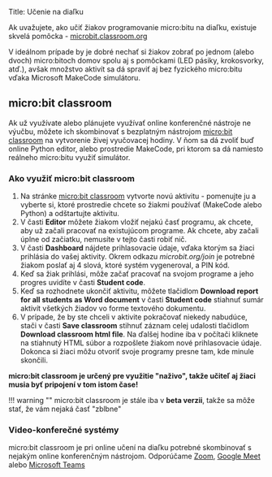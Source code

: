 Title:	Učenie na diaľku

Ak uvažujete, ako učiť žiakov programovanie micro:bitu na diaľku, existuje skvelá pomôcka - 
[microbit.classroom.org](https://classroom.microbit.org)

V ideálnom prípade by je dobré nechať si žiakov zobrať po jednom (alebo dvoch) micro:bitoch domov spolu aj
s pomôckami (LED pásiky, krokosvorky, atď.), avšak množstvo aktivít sa dá spraviť aj bez fyzického micro:bitu
vďaka Microsoft MakeCode simulátoru.

## micro:bit classroom

Ak už využívate alebo plánujete využívať online konferenčné nástroje ne výučbu, môžete ich skombinovať s bezplatným
nástrojom [micro:bit classroom](https://classroom.microbit.org) na vytvorenie živej vyučovacej hodiny. V ňom
sa dá zvoliť buď online Python editor, alebo prostredie MakeCode, pri ktorom sa dá namiesto reálneho micro:bitu
využiť simulátor.

### Ako využiť micro:bit classroom

1. Na stránke [micro:bit classroom](https://classroom.microbit.org) vytvorte novú aktivitu - pomenujte ju a vyberte si,
   ktoré prostredie chcete so žiakmi používať (MakeCode alebo Python) a odštartujte aktivitu.
2. V časti **Editor** môžete žiakom vložiť nejakú časť programu, ak chcete, aby už začali pracovať na existujúcom
   programe. Ak chcete, aby začali úplne od začiatku, nemusíte v tejto časti robiť nič.
3. V časti **Dashboard** nájdete prihlasovacie údaje, vďaka ktorým sa žiaci prihlásia do vašej aktivity. Okrem odkazu
   *microbit.org/join* je potrebné žiakom poslať aj 4 slová, ktoré systém vygeneroval, a PIN kód.
4. Keď sa žiak prihlási, môže začať pracovať na svojom programe a jeho progres uvidíte v časti **Student code**.
5. Keď sa rozhodnete ukončiť aktivitu, môžete tlačidlom **Download report for all students as Word document** v časti
   **Student code** stiahnuť sumár aktivít všetkých žiadov vo forme textového dokumentu.
6. V prípade, že by ste chceli v aktivite pokračovať niekedy nabudúce, stači v časti **Save classroom**
   stihnuť záznam celej udalosti tlačidlom **Download classroom html file**. Na ďalšej hodine iba v počítači kliknete
   na stiahnutý HTML súbor a rozpošlete žiakom nové prihlasovacie údaje. Dokonca si žiaci môžu otvoriť svoje programy
   presne tam, kde minule skončili.
   
**micro:bit classroom je určený pre využitie "naživo", takže učiteľ aj žiaci musia byť pripojení v tom istom čase!**
   
!!! warning ""
    micro:bit classroom je stále iba v **beta verzii**, takže sa môže stať, že vám nejaká časť "zblbne"
    
### Video-konferečné systémy

micro:bit classroom je pri online učení na diaľku potrebné skombinovať s nejakým online konferenčným nástrojom.
Odporúčame [Zoom](https://zoom.us/), [Google Meet](https://meet.google.com/) alebo
[Microsoft Teams](https://products.office.com/sk-sk/microsoft-teams/group-chat-software) 